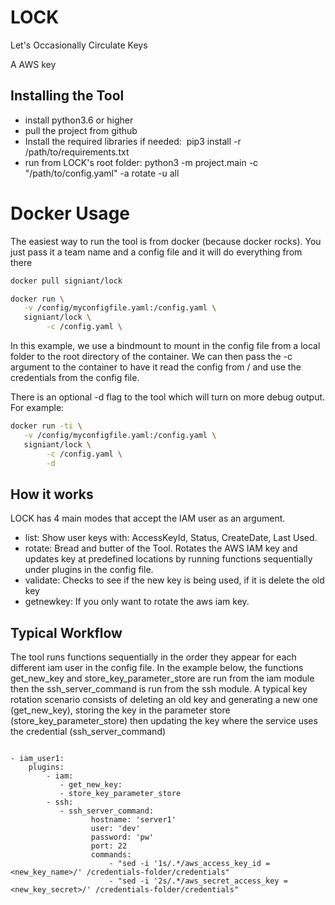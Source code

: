 # LOCK
Let's Occasionally Circulate Keys

A AWS key 

## Installing the Tool
- install python3.6 or higher
- pull the project from github 
- Install the required libraries if needed:  pip3 install -r /path/to/requirements.txt
- run from LOCK's root folder: python3 -m project.main -c "/path/to/config.yaml" -a rotate -u all

# Docker Usage

The easiest way to run the tool is from docker (because docker rocks).  You just pass it a team name and a config file and it will do everything from there

```bash
docker pull signiant/lock
```

```bash
docker run \
   -v /config/myconfigfile.yaml:/config.yaml \
   signiant/lock \
        -c /config.yaml \ 
```

In this example, we use a bindmount to mount in the config file from a local folder to the root directory of the container.  We can then pass the -c argument to the container to have it read the config from / and use the credentials from the config file.

There is an optional -d flag to the tool which will turn on more debug output.  For example:

```bash
docker run -ti \
   -v /config/myconfigfile.yaml:/config.yaml \
   signiant/lock \
        -c /config.yaml \
        -d
```

## How it works
LOCK has 4 main modes that accept the IAM user as an argument.

- list: Show user keys with: AccessKeyId, Status, CreateDate, Last Used.
- rotate: Bread and butter of the Tool. Rotates the AWS IAM key and updates key at predefined locations by running functions sequentially under plugins in the config file.
- validate: Checks to see if the new key is being used, if it is delete the old key
- getnewkey: If you only want to rotate the aws iam key.

## Typical Workflow
The tool runs functions sequentially in the order they appear for each different iam user in the config file. In the example below, the functions get_new_key and store_key_parameter_store are run from the iam module then the ssh_server_command is run from the ssh module. A typical key rotation scenario consists of deleting an old key and generating a new one (get_new_key), storing the key in the parameter store (store_key_parameter_store) then updating the key where the service uses the credential (ssh_server_command)
```

- iam_user1:
    plugins:
        - iam:
           - get_new_key:
           - store_key_parameter_store
        - ssh:
           - ssh_server_command: 
                  hostname: 'server1'
                  user: 'dev'
                  password: 'pw'
                  port: 22
                  commands: 
                      - "sed -i '1s/.*/aws_access_key_id = <new_key_name>/' /credentials-folder/credentials"
                      - "sed -i '2s/.*/aws_secret_access_key = <new_key_secret>/' /credentials-folder/credentials"
```
